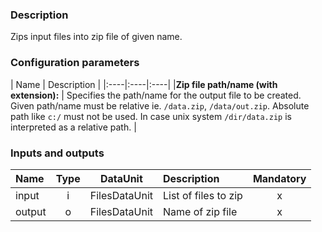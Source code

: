### Description

Zips input files into zip file of given name.

### Configuration parameters

| Name | Description |
|:----|:----|:----|
|**Zip file path/name (with extension):** | Specifies the path/name for the output file to be created. Given path/name must be relative ie. `/data.zip`, `/data/out.zip`. Absolute path like `c:/` must not be used. In case unix system `/dir/data.zip` is interpreted as a relative path. |

### Inputs and outputs

|Name |Type | DataUnit | Description | Mandatory |
|:--------|:------:|:------:|:-------------|:---------------------:|
|input   |i| FilesDataUnit | List of files to zip |x|
|output  |o| FilesDataUnit | Name of zip file |x|


